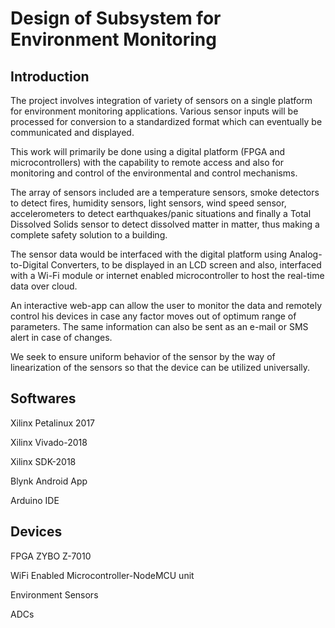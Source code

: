 # Design of Subsystem for Environment Monitoring
## Introduction
The project involves integration of variety of sensors on a single platform for environment monitoring applications. Various sensor inputs will be processed for conversion to a standardized format which can eventually be communicated and displayed.

This work will primarily be done using a digital platform (FPGA and microcontrollers) with the capability to remote access and also for monitoring and control of the environmental and control mechanisms.

The array of sensors included are a temperature sensors, smoke detectors to detect fires, humidity sensors, light sensors, wind speed sensor, accelerometers to detect earthquakes/panic situations and finally a Total Dissolved Solids sensor to detect dissolved matter in matter, thus making a complete safety solution to a building.

The sensor data would be interfaced with the digital platform using Analog-to-Digital Converters, to be displayed in an LCD screen and also, interfaced with a Wi-Fi module or internet enabled microcontroller to host the real-time data over cloud. 

An interactive web-app can allow the user to monitor the data and remotely control his devices in case any factor moves out of optimum range of parameters. The same information can also be sent as an e-mail or SMS alert in case of changes.

We seek to ensure uniform behavior of the sensor by the way of linearization of the sensors so that the device can be utilized universally.
## Softwares
Xilinx Petalinux 2017

Xilinx Vivado-2018

Xilinx SDK-2018

Blynk Android App

Arduino IDE
## Devices 
FPGA ZYBO Z-7010

WiFi Enabled Microcontroller-NodeMCU unit

Environment Sensors

ADCs

